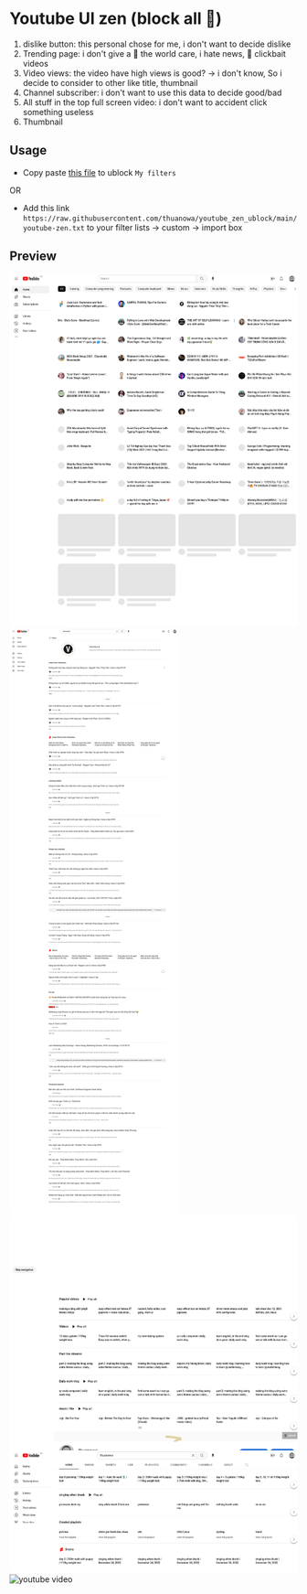 # Youtube UI zen (block all 💩)

1. dislike button: this personal chose for me, i don't want to decide dislike
2. Trending page: i don't give a 💩 the world care, i hate news, 💩 clickbait videos
3. Video views: the video have high views is good? → i don't know, So i decide to consider to other like title, thumbnail
4. Channel subscriber: i don't want to use this data to decide good/bad
5. All stuff in the top full screen video: i don't want to accident click something useless
6. Thumbnail

## Usage

- Copy paste [this file](./youtube-zen.txt) to ublock `My filters`

OR

- Add this link `https://raw.githubusercontent.com/thuanowa/youtube_zen_ublock/main/youtube-zen.txt` to your filter lists -> custom -> import box

## Preview

![youtube home](./youtube_home.png)
![youtube search result](./youtube_search_result.png)
![youtube channel](./youtube_channel.png)
![youtube video](./youtube_video.png)